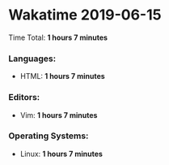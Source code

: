 # Wakatime 2019-06-15

Time Total: **1 hours 7 minutes**

### Languages:
- HTML: **1 hours 7 minutes** 

### Editors:
- Vim: **1 hours 7 minutes** 

### Operating Systems:
- Linux: **1 hours 7 minutes** 

